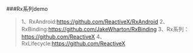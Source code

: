###Rx系列demo
  >1、RxAndroid:https://github.com/ReactiveX/RxAndroid
  >2、RxBinding:https://github.com/JakeWharton/RxBinding
  >3、Rx系列：https://github.com/ReactiveX
  >4、RxLifecycle:https://github.com/ReactiveX
